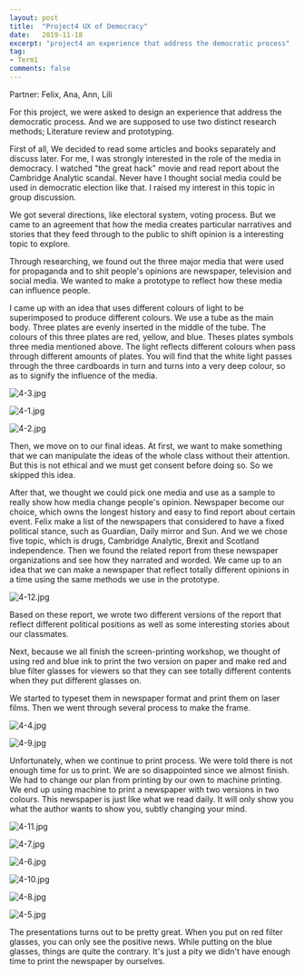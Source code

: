 ```yaml
---
layout: post
title:  "Project4 UX of Democracy"
date:   2019-11-18
excerpt: "project4 an experience that address the democratic process"
tag:
- Term1
comments: false
---
```


Partner: Felix, Ana, Ann, Lili

For this project, we were asked to design an experience that address the democratic process. And we are supposed to use two distinct research methods; Literature review and prototyping. 

First of all, We decided to read some articles and books separately and discuss later. For me, I was strongly interested in the  role of the media in democracy. I watched "the great hack" movie and read report about the Cambridge Analytic scandal. Never have I  thought  social media could be used in  democratic election like that. I raised my interest in this topic in  group discussion.

We got several directions, like electoral system, voting process. But we came to an agreement that how the media creates particular narratives and stories that they feed through to the public to shift opinion is a interesting topic to explore.

Through researching, we found out the three major media that were used for propaganda and to shit people's opinions are newspaper, television and social media. We wanted to make a prototype to reflect how these media can influence people.

I came up with an idea that uses different colours of light to be superimposed to produce different colours. We use a tube as the main body. Three plates are evenly inserted in the middle of the tube. The colours of this three plates are red, yellow, and blue. Theses plates symbols three media mentioned above. The light reflects different colours when pass through different amounts of plates. You will find that the white light passes through the three cardboards in turn and turns into a very deep colour, so as to signify the influence of the media.

![4-3.jpg](https://i.loli.net/2020/01/09/xFvR12YChSTwl3N.jpg)

![4-1.jpg](https://i.loli.net/2020/01/09/Do25GpdxrQasgJN.jpg)

![4-2.jpg](https://i.loli.net/2020/01/09/6RVjTmdUOwHNKvr.jpg)

Then, we move on to our final ideas. At first, we want to make something that we can manipulate the ideas of the whole class without their attention. But this is not ethical and we must get consent before doing so. So we skipped this idea.

After that, we thought we could pick one media and use as a sample to really show how media change people's opinion. Newspaper  become our choice, which owns the longest history and easy to find report about certain event. Felix make a list of the newspapers that considered to have a fixed political stance, such as Guardian, Daily mirror and Sun. And we we chose five topic, which is drugs, Cambridge Analytic, Brexit and Scotland independence. Then we found the related report from these newspaper organizations and see how they  narrated and worded. We came up to an idea that we can make a newspaper that reflect totally different opinions in a time using the same methods we use in the prototype.

![4-12.jpg](https://i.loli.net/2020/01/09/JhWOtNTGY3PyxH8.jpg)

Based on these report, we wrote two different versions of the report that reflect different political positions as well as some interesting stories about our classmates.

Next, because we all finish the screen-printing workshop, we thought of using red and blue ink to print the two version on paper and make red and blue filter glasses for viewers so that they can see totally different contents when they put different glasses on.

We started to typeset them in newspaper format and print them on laser films. Then we went through several process to make the frame. 

![4-4.jpg](https://i.loli.net/2020/01/09/qtZJWVdYGiX8faO.jpg)

![4-9.jpg](https://i.loli.net/2020/01/09/nwutPhRdELKvZQB.jpg)

Unfortunately, when we continue to print process. We were told there is not enough time for us to print. We are so disappointed since we almost finish. We had to change our plan from printing by our own to machine printing.  We end up using machine to print a newspaper with two versions in two colours. This newspaper is just like what we read daily. It will only show you what the author wants to show you, subtly changing your mind.

![4-11.jpg](https://i.loli.net/2020/01/09/HhnEdeyBxCG9oQ2.jpg)

![4-7.jpg](https://i.loli.net/2020/01/09/rM6idyPGQcnUOjl.jpg)

![4-6.jpg](https://i.loli.net/2020/01/09/1jhgkn9DYUK3RZc.jpg)

![4-10.jpg](https://i.loli.net/2020/01/09/vQpn9L4VrWakjCP.jpg)

![4-8.jpg](https://i.loli.net/2020/01/09/moDrjpPiMEtRV8U.jpg)

![4-5.jpg](https://i.loli.net/2020/01/09/BiVkzZSTjgMvGOA.jpg)

The presentations turns out to be pretty great. When you put on red filter glasses, you can only see the positive news. While putting on the blue glasses, things are quite the contrary. It's just a pity we didn't have enough time to print the newspaper by ourselves.

